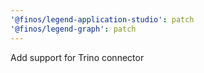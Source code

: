 ```yaml
---
'@finos/legend-application-studio': patch
'@finos/legend-graph': patch
---
```


Add support for Trino connector
